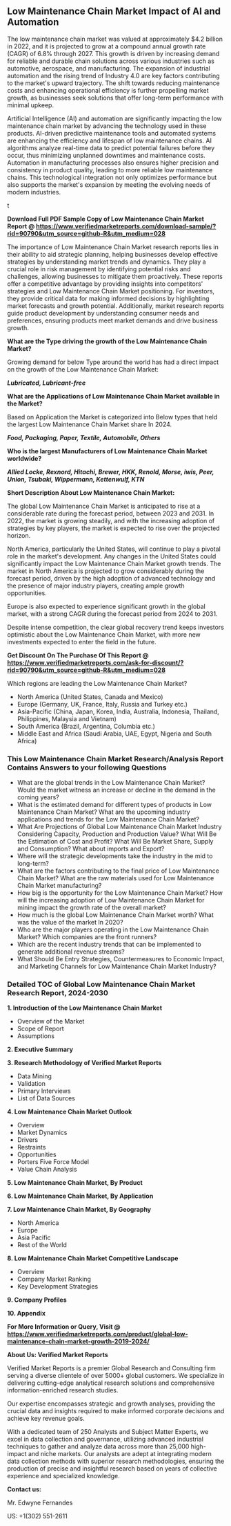 <h2>Low Maintenance Chain Market Impact of AI and Automation</h2><p>The low maintenance chain market was valued at approximately $4.2 billion in 2022, and it is projected to grow at a compound annual growth rate (CAGR) of 6.8% through 2027. This growth is driven by increasing demand for reliable and durable chain solutions across various industries such as automotive, aerospace, and manufacturing. The expansion of industrial automation and the rising trend of Industry 4.0 are key factors contributing to the market's upward trajectory. The shift towards reducing maintenance costs and enhancing operational efficiency is further propelling market growth, as businesses seek solutions that offer long-term performance with minimal upkeep.</p><p>Artificial Intelligence (AI) and automation are significantly impacting the low maintenance chain market by advancing the technology used in these products. AI-driven predictive maintenance tools and automated systems are enhancing the efficiency and lifespan of low maintenance chains. AI algorithms analyze real-time data to predict potential failures before they occur, thus minimizing unplanned downtimes and maintenance costs. Automation in manufacturing processes also ensures higher precision and consistency in product quality, leading to more reliable low maintenance chains. This technological integration not only optimizes performance but also supports the market's expansion by meeting the evolving needs of modern industries.</p>t</p><p id="" class=""><strong>Download Full PDF Sample Copy of Low Maintenance Chain Market Report @ <a href="https://www.verifiedmarketreports.com/download-sample/?rid=90790&utm_source=github-R&utm_medium=028" target="_blank">https://www.verifiedmarketreports.com/download-sample/?rid=90790&utm_source=github-R&utm_medium=028</a></strong></p><p>The importance of&nbsp;Low Maintenance Chain Market research reports lies in their ability to aid strategic planning, helping businesses develop effective strategies by understanding market trends and dynamics. They play a crucial role in risk management by identifying potential risks and challenges, allowing businesses to mitigate them proactively. These reports offer a competitive advantage by providing insights into competitors' strategies and Low Maintenance Chain Market positioning. For investors, they provide critical data for making informed decisions by highlighting market forecasts and growth potential. Additionally, market research reports guide product development by understanding consumer needs and preferences, ensuring products meet market demands and drive business growth.</p><p><strong>What are the&nbsp;Type driving the growth of the Low Maintenance Chain Market?</strong></p><p id="" class="">Growing demand for below Type around the world has had a direct impact on the growth of the Low Maintenance Chain Market:</p><em><strong>Lubricated, Lubricant-free</strong></em></p><strong>What are the&nbsp;Applications&nbsp;of Low Maintenance Chain Market available in the Market?</strong></p><p id="" class="">Based on Application the Market is categorized into Below types that held the largest Low Maintenance Chain Market share In 2024.</p><em><strong>Food, Packaging, Paper, Textile, Automobile, Others</strong></em></p><strong>Who is the largest Manufacturers of Low Maintenance Chain Market worldwide?</strong></p><p><em><strong>Allied Locke, Rexnord, Hitachi, Brewer, HKK, Renold, Morse, iwis, Peer, Union, Tsubaki, Wippermann, Kettenwulf, KTN</strong></em></p><p id="" class=""><strong>Short Description About Low Maintenance Chain Market:</strong></p><p>The global Low Maintenance Chain Market is anticipated to rise at a considerable rate during the forecast period, between 2023 and 2031. In 2022, the market is growing steadily, and with the increasing adoption of strategies by key players, the market is expected to rise over the projected horizon.</p><p>North America, particularly the United States, will continue to play a pivotal role in the market's development. Any changes in the United States could significantly impact the Low Maintenance Chain Market growth trends. The market in North America is projected to grow considerably during the forecast period, driven by the high adoption of advanced technology and the presence of major industry players, creating ample growth opportunities.</p><p>Europe is also expected to experience significant growth in the global market, with a strong CAGR during the forecast period from 2024 to 2031.</p><p>Despite intense competition, the clear global recovery trend keeps investors optimistic about the Low Maintenance Chain Market, with more new investments expected to enter the field in the future.</p><p id="" class=""><strong>Get Discount On The Purchase Of This Report @ <a href="https://www.verifiedmarketreports.com/ask-for-discount/?rid=90790&utm_source=github-R&utm_medium=028" target="_blank">https://www.verifiedmarketreports.com/ask-for-discount/?rid=90790&utm_source=github-R&utm_medium=028</a></strong></p>Which regions are leading the Low Maintenance Chain Market?</p><ul><li>North America (United States, Canada and Mexico)</li><li>Europe (Germany, UK, France, Italy, Russia and Turkey etc.)</li><li>Asia-Pacific (China, Japan, Korea, India, Australia, Indonesia, Thailand, Philippines, Malaysia and Vietnam)</li><li>South America (Brazil, Argentina, Columbia etc.)</li><li>Middle East and Africa (Saudi Arabia, UAE, Egypt, Nigeria and South Africa)</li></ul><h3 id="" class="">This Low Maintenance Chain Market Research/Analysis Report Contains Answers to your following Questions</h3><ul><li>What are the global trends in the Low Maintenance Chain Market? Would the market witness an increase or decline in the demand in the coming years?</li><li>What is the estimated demand for different types of products in Low Maintenance Chain Market? What are the upcoming industry applications and trends for the Low Maintenance Chain Market?</li><li>What Are Projections of Global Low Maintenance Chain Market Industry Considering Capacity, Production and Production Value? What Will Be the Estimation of Cost and Profit? What Will Be Market Share, Supply and Consumption? What about imports and Export?</li><li>Where will the strategic developments take the industry in the mid to long-term?</li><li>What are the factors contributing to the final price of Low Maintenance Chain Market? What are the raw materials used for Low Maintenance Chain Market manufacturing?</li><li>How big is the opportunity for the Low Maintenance Chain Market? How will the increasing adoption of Low Maintenance Chain Market for mining impact the growth rate of the overall market?</li><li>How much is the global Low Maintenance Chain Market worth? What was the value of the market In 2020?</li><li>Who are the major players operating in the Low Maintenance Chain Market? Which companies are the front runners?</li><li>Which are the recent industry trends that can be implemented to generate additional revenue streams?</li><li>What Should Be Entry Strategies, Countermeasures to Economic Impact, and Marketing Channels for Low Maintenance Chain Market Industry?</li></ul><h3 id="" class="">Detailed TOC of Global Low Maintenance Chain Market Research Report, 2024-2030</h3><p id="" class=""><strong>1. Introduction of the Low Maintenance Chain Market</strong></p><ul><li>Overview of the Market</li><li>Scope of Report</li><li>Assumptions</li></ul><p id="" class=""><strong>2. Executive Summary</strong></p><p id="" class=""><strong>3. Research Methodology of Verified Market Reports</strong></p><ul><li>Data Mining</li><li>Validation</li><li>Primary Interviews</li><li>List of Data Sources</li></ul><p id="" class=""><strong>4. Low Maintenance Chain Market Outlook</strong></p><ul><li>Overview</li><li>Market Dynamics</li><li>Drivers</li><li>Restraints</li><li>Opportunities</li><li>Porters Five Force Model</li><li>Value Chain Analysis</li></ul><p id="" class=""><strong>5. Low Maintenance Chain Market, By Product</strong></p><p id="" class=""><strong>6. Low Maintenance Chain Market, By Application</strong></p><p id="" class=""><strong>7. Low Maintenance Chain Market, By Geography</strong></p><ul><li>North America</li><li>Europe</li><li>Asia Pacific</li><li>Rest of the World</li></ul><p id="" class=""><strong>8. Low Maintenance Chain Market Competitive Landscape</strong></p><ul><li>Overview</li><li>Company Market Ranking</li><li>Key Development Strategies</li></ul><p id="" class=""><strong>9. Company Profiles</strong></p><p id="" class=""><strong>10. Appendix</strong></p><p id="" class=""><strong>For More Information or Query, Visit @ <a href="https://www.verifiedmarketreports.com/product/global-low-maintenance-chain-market-growth-2019-2024/" target="_blank">https://www.verifiedmarketreports.com/product/global-low-maintenance-chain-market-growth-2019-2024/</a></strong></p><p id="" class=""><strong>About Us: Verified Market Reports</strong></p><p id="" class="">Verified Market Reports is a premier Global Research and Consulting firm serving a diverse clientele of over 5000+ global customers. We specialize in delivering cutting-edge analytical research solutions and comprehensive information-enriched research studies.</p><p id="" class="">Our expertise encompasses strategic and growth analyses, providing the crucial data and insights required to make informed corporate decisions and achieve key revenue goals.</p><p id="" class="">With a dedicated team of 250 Analysts and Subject Matter Experts, we excel in data collection and governance, utilizing advanced industrial techniques to gather and analyze data across more than 25,000 high-impact and niche markets. Our analysts are adept at integrating modern data collection methods with superior research methodologies, ensuring the production of precise and insightful research based on years of collective experience and specialized knowledge.</p><p id="" class=""><strong>Contact us:</strong></p><p id="" class="">Mr. Edwyne Fernandes</p><p id="" class="">US: +1(302) 551-2611</p>